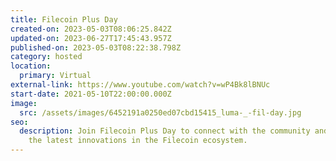 ```yaml
---
title: Filecoin Plus Day
created-on: 2023-05-03T08:06:25.842Z
updated-on: 2023-06-27T17:45:43.957Z
published-on: 2023-05-03T08:22:38.798Z
category: hosted
location:
  primary: Virtual
external-link: https://www.youtube.com/watch?v=wP4Bk8lBNUc
start-date: 2021-05-10T22:00:00.000Z
image:
  src: /assets/images/6452191a0250ed07cbd15415_luma-_-fil-day.jpg
seo:
  description: Join Filecoin Plus Day to connect with the community and explore
    the latest innovations in the Filecoin ecosystem.
---
```

